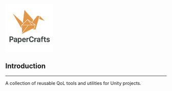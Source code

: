 <img src="Documentation~/icon.png" alt="PaperCrafts Logo" width="150"/>

Introduction
---
---
A collection of reusable QoL tools and utilities for Unity projects.
